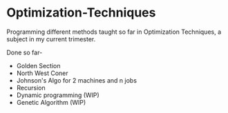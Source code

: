 # Optimization-Techniques
Programming different methods taught so far in Optimization Techniques, a subject in my current trimester.

Done so far-
- Golden Section
- North West Coner
- Johnson's Algo for 2 machines and n jobs
- Recursion
- Dynamic programming (WIP) 
- Genetic Algorithm (WIP)
